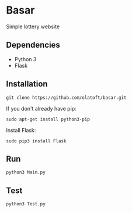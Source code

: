 # Basar

Simple lottery website

## Dependencies
  * Python 3
  * Flask

## Installation
```
git clone https://github.com/olatoft/basar.git
```

If you don't already have pip:
```
sudo apt-get install python3-pip
```

Install Flask:
```
sudo pip3 install Flask
```

## Run
```
python3 Main.py
```

## Test
```
python3 Test.py
```
